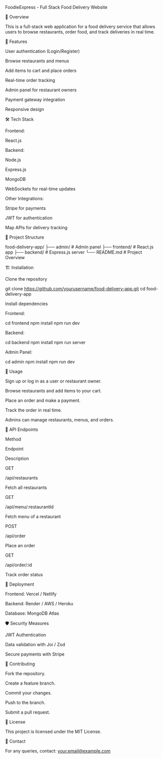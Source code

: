 FoodieExpress - Full Stack Food Delivery Website

📌 Overview

This is a full-stack web application for a food delivery service that allows users to browse restaurants, order food, and track deliveries in real time.

🚀 Features

User authentication (Login/Register)

Browse restaurants and menus

Add items to cart and place orders

Real-time order tracking

Admin panel for restaurant owners

Payment gateway integration

Responsive design

🛠️ Tech Stack

Frontend:

React.js

Backend:

Node.js

Express.js

MongoDB

WebSockets for real-time updates

Other Integrations:

Stripe for payments

JWT for authentication

Map APIs for delivery tracking

📂 Project Structure

food-delivery-app/
├── admin/      # Admin panel
├── frontend/   # React.js app
├── backend/    # Express.js server
└── README.md   # Project Overview

🏗️ Installation

Clone the repository

git clone https://github.com/yourusername/food-delivery-app.git
cd food-delivery-app

Install dependencies

Frontend:

cd frontend
npm install
npm run dev

Backend:

cd backend
npm install
npm run server

Admin Panel:

cd admin
npm install
npm run dev

🎯 Usage

Sign up or log in as a user or restaurant owner.

Browse restaurants and add items to your cart.

Place an order and make a payment.

Track the order in real time.

Admins can manage restaurants, menus, and orders.

🔗 API Endpoints

Method

Endpoint

Description

GET

/api/restaurants

Fetch all restaurants

GET

/api/menu/:restaurantId

Fetch menu of a restaurant

POST

/api/order

Place an order

GET

/api/order/:id

Track order status

🚀 Deployment

Frontend: Vercel / Netlify

Backend: Render / AWS / Heroku

Database: MongoDB Atlas

🛡️ Security Measures

JWT Authentication

Data validation with Joi / Zod

Secure payments with Stripe

🤝 Contributing

Fork the repository.

Create a feature branch.

Commit your changes.

Push to the branch.

Submit a pull request.

📜 License

This project is licensed under the MIT License.

📧 Contact

For any queries, contact: your.email@example.com

